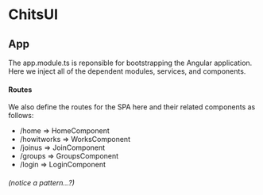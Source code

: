 # ChitsUI
## App
The app.module.ts is reponsible for bootstrapping the Angular application. Here we inject all of the dependent modules, services,
and components.

#### Routes

We also define the routes for the SPA here and their related components as follows:
* /home => HomeComponent
* /howitworks => WorksComponent
* /joinus => JoinComponent
* /groups => GroupsComponent
* /login  => LoginComponent

###### (notice a pattern...?)
